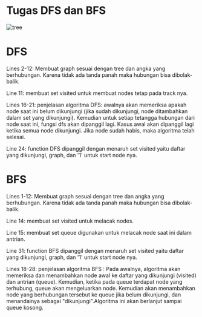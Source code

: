 # Tugas DFS dan BFS
![tree](https://user-images.githubusercontent.com/86350332/135272198-8451d0a4-a689-488f-80fd-5957faf72d89.png)

# DFS
Lines 2-12: Membuat graph sesuai dengan tree dan angka yang berhubungan. Karena tidak ada tanda panah maka hubungan bisa dibolak-balik.

Line 11: membuat set visited untuk membuat nodes tetap pada track nya.

Lines 16-21: penjelasan algoritma DFS: awalnya akan memeriksa apakah node saat ini belum dikunjungi (jika sudah dikunjungi, node ditambahkan dalam set yang dikunjungi). Kemudian untuk setiap tetangga hubungan dari node saat ini, fungsi dfs akan dipanggil lagi. Kasus awal akan dipanggil lagi ketika semua node dikunjungi. Jika node sudah habis, maka algoritma telah selesai.

Line 24: function DFS dipanggil dengan menaruh set visited yaitu daftar yang dikunjungi, graph, dan '1' untuk start node nya.

# BFS

Lines 1-12: Membuat graph sesuai dengan tree dan angka yang berhubungan. Karena tidak ada tanda panah maka hubungan bisa dibolak-balik.

Line 14: membuat set visited untuk melacak nodes.

Line 15: membuat set queue digunakan untuk melacak node saat ini dalam antrian.

Line 31: function BFS dipanggil dengan menaruh set visited yaitu daftar yang dikunjungi, graph, dan '1' untuk start node nya.

Lines 18-28: penjelasan algoritma BFS : Pada awalnya, algoritma akan memeriksa dan menambahkan node awal ke daftar yang dikunjungi (visited) dan antrian (queue). Kemudian, ketika  pada queue terdapat node yang terhubung, queue akan mengeluarkan node. Kemudian akan menambahkan  node yang berhubungan tersebut ke queue jika belum dikunjungi, dan menandainya sebagai "dikunjungi".Algoritma ini 
akan berlanjut sampai queue kosong.
